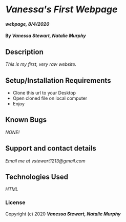 # _Vanessa's First Webpage_

#### _webpage, 8/4/2020_

#### By _**Vanessa Stewart, Natalie Murphy**_

## Description

_This is my first, very raw website._

## Setup/Installation Requirements

* Clone this url to your Desktop
* Open cloned file on local computer
* Enjoy

## Known Bugs

_NONE!_

## Support and contact details

_Email me at vstewart1213@gmail.com_

## Technologies Used

_HTML_

### License

Copyright (c) 2020 **_Vanessa Stewart, Natalie Murphy_**